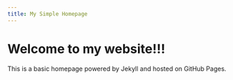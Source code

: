 ```yaml
---
title: My Simple Homepage
---
```


# Welcome to my website!!!

This is a basic homepage powered by Jekyll and hosted on GitHub Pages.

